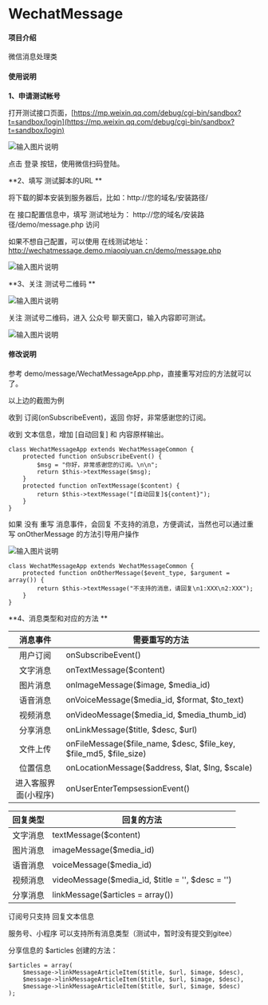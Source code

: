 # WechatMessage

#### 项目介绍
微信消息处理类

#### 使用说明

**1、申请测试帐号**

打开测试接口页面，[https://mp.weixin.qq.com/debug/cgi-bin/sandbox?t=sandbox/login](https://mp.weixin.qq.com/debug/cgi-bin/sandbox?t=sandbox/login)

![输入图片说明](https://images.gitee.com/uploads/images/2019/0104/161704_fbff2508_82383.png "1.png")

点击 登录 按钮，使用微信扫码登陆。

**2、填写 测试脚本的URL **

将下载的脚本安装到服务器后，比如：http://您的域名/安装路径/

在 接口配置信息中，填写 测试地址为： http://您的域名/安装路径/demo/message.php 访问

如果不想自己配置，可以使用 在线测试地址：http://wechatmessage.demo.miaoqiyuan.cn/demo/message.php

![输入图片说明](https://images.gitee.com/uploads/images/2019/0104/162114_2c759830_82383.png "2.png")


**3、关注 测试号二维码 **

![输入图片说明](https://images.gitee.com/uploads/images/2019/0104/162348_24e78c53_82383.png "3.png")

关注 测试号二维码，进入 公众号 聊天窗口，输入内容即可测试。

![输入图片说明](https://images.gitee.com/uploads/images/2019/0104/162928_a77ffa95_82383.jpeg "4.jpg")

#### 修改说明

参考 demo/message/WechatMessageApp.php，直接重写对应的方法就可以了。

以上边的截图为例

收到 订阅(onSubscribeEvent)，返回 你好，非常感谢您的订阅。

收到 文本信息，增加 [自动回复] 和 内容原样输出。

```
class WechatMessageApp extends WechatMessageCommon {
	protected function onSubscribeEvent() {
		$msg = "你好，非常感谢您的订阅。\n\n";
		return $this->textMessage($msg);
	}
	protected function onTextMessage($content) {
		return $this->textMessage("[自动回复]${content}");
	}
}
```

如果 没有 重写 消息事件，会回复 不支持的消息，方便调试，当然也可以通过重写 onOtherMessage 的方法引导用户操作

![输入图片说明](https://images.gitee.com/uploads/images/2019/0104/163515_563a4dfb_82383.jpeg "5.jpg")

```
class WechatMessageApp extends WechatMessageCommon {
	protected function onOtherMessage($event_type, $argument = array()) {
		return $this->textMessage("不支持的消息，请回复\n1:XXX\n2:XXX");
	}
}
```

**4、消息类型和对应的方法 **

| 消息事件 | 需要重写的方法 | 
| :-: | - |
| 用户订阅 | onSubscribeEvent() |
| 文字消息 | onTextMessage($content) |
| 图片消息 | onImageMessage($image, $media_id) |
| 语音消息 | onVoiceMessage($media_id, $format, $to_text) |
| 视频消息 | onVideoMessage($media_id, $media_thumb_id) |
| 分享消息 | onLinkMessage($title, $desc, $url) |
| 文件上传 | onFileMessage($file_name, $desc, $file_key, $file_md5, $file_size) |
| 位置信息 | onLocationMessage($address, $lat, $lng, $scale) |
| 进入客服界面(小程序) | onUserEnterTempsessionEvent() |

| 回复类型 | 回复的方法 | 
| :-: | - |
| 文字消息 | textMessage($content) |
| 图片消息 | imageMessage($media_id) |
| 语音消息 | voiceMessage($media_id) |
| 视频消息 | videoMessage($media_id, $title = '', $desc = '') |
| 分享消息 | linkMessage($articles = array()) |


订阅号只支持 回复文本信息

服务号、小程序 可以支持所有消息类型（测试中，暂时没有提交到gitee）

分享信息的 $articles 创建的方法：

```
$articles = array(
    $message->linkMessageArticleItem($title, $url, $image, $desc),
    $message->linkMessageArticleItem($title, $url, $image, $desc),
    $message->linkMessageArticleItem($title, $url, $image, $desc)
);
```
